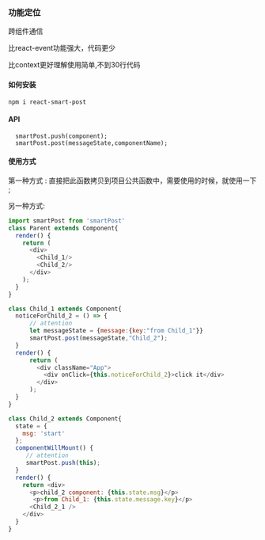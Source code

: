### 功能定位
跨组件通信

比react-event功能强大，代码更少

比context更好理解使用简单,不到30行代码

#### 如何安装

```
npm i react-smart-post
```

#### API
```
  smartPost.push(component);
  smartPost.post(messageState,componentName);
```
#### 使用方式

第一种方式 : 直接把此函数拷贝到项目公共函数中，需要使用的时候，就使用一下 ;

另一种方式:
``` javascript
import smartPost from 'smartPost'
class Parent extends Component{
  render() {
    return (
      <div>
        <Child_1/>
        <Child_2/>
      </div>
    );
  }
}

class Child_1 extends Component{
  noticeForChild_2 = () => {
      // attention
      let messageState = {message:{key:"from Child_1"}}
      smartPost.post(messageState,"Child_2");
  }
  render() {
      return (
        <div className="App">
          <div onClick={this.noticeForChild_2}>click it</div>
        </div>
      );
  }
}

class Child_2 extends Component{
  state = {
    msg: 'start'
  };
  componentWillMount() {
     // attention
     smartPost.push(this);
  }
  render() {
    return <div>
      <p>child_2 component: {this.state.msg}</p>
       <p>from Child_1: {this.state.message.key}</p>
      <Child_2_1 />
    </div>
  }
}

```

